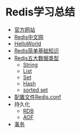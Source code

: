 # Redis学习总结
* [官方网站](https://redis.io/)
* [Redis中文网](http://www.redis.cn/)
* [HelloWorld](https://github.com/Ywfy/Learning-summary-for-Redis/blob/master/HelloWorld/README.md)
* [Redis简单基础知识](https://github.com/Ywfy/Learning-summary-for-Redis/blob/master/Basic/README.md)
* [Redis五大数据类型](https://github.com/Ywfy/Learning-summary-for-Redis/blob/master/DataType/README.md)
  * [String](https://github.com/Ywfy/Learning-summary-for-Redis/blob/master/DataType/README.md#redis%E5%AD%97%E7%AC%A6%E4%B8%B2string)
  * [List](https://github.com/Ywfy/Learning-summary-for-Redis/blob/master/DataType/README.md#list%E5%88%97%E8%A1%A8)
  * [Set](https://github.com/Ywfy/Learning-summary-for-Redis/blob/master/DataType/README.md#set%E9%9B%86%E5%90%88)
  * [Hash](https://github.com/Ywfy/Learning-summary-for-Redis/blob/master/DataType/README.md#hash%E5%93%88%E5%B8%8C%E7%B1%BB%E4%BC%BCjava%E9%87%8C%E7%9A%84map)
  * [sorted set](https://github.com/Ywfy/Learning-summary-for-Redis/blob/master/DataType/README.md#zsetsorted-set%E6%9C%89%E5%BA%8F%E9%9B%86%E5%90%88)
* [配置文件Redis.conf](https://github.com/Ywfy/Learning-summary-for-Redis/blob/master/RedisConf/README.md)
* 持久化
  * [RDB](https://github.com/Ywfy/Learning-summary-for-Redis/blob/master/Persistence/RDB.md)
  * [AOF](https://github.com/Ywfy/Learning-summary-for-Redis/blob/master/Persistence/AOF.md)
* [事务]()
  
  
